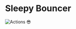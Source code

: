 # Sleepy Bouncer

![Actions 😎](https://github.com/arudomanenko/import_test/workflows/Actions%20%F0%9F%98%8E/badge.svg)
